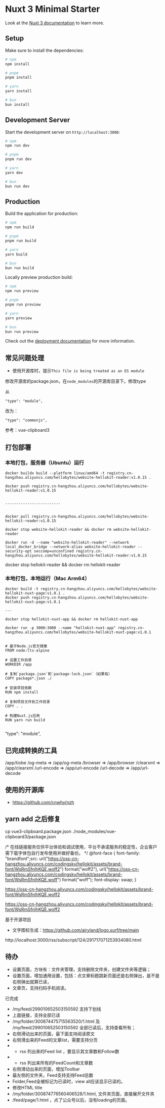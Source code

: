 # Nuxt 3 Minimal Starter

Look at the [Nuxt 3 documentation](https://nuxt.com/docs/getting-started/introduction) to learn more.

## Setup

Make sure to install the dependencies:

```bash
# npm
npm install

# pnpm
pnpm install

# yarn
yarn install

# bun
bun install
```

## Development Server

Start the development server on `http://localhost:3000`:

```bash
# npm
npm run dev

# pnpm
pnpm run dev

# yarn
yarn dev

# bun
bun run dev
```

## Production

Build the application for production:

```bash
# npm
npm run build

# pnpm
pnpm run build

# yarn
yarn build

# bun
bun run build
```

Locally preview production build:

```bash
# npm
npm run preview

# pnpm
pnpm run preview

# yarn
yarn preview

# bun
bun run preview
```

Check out the [deployment documentation](https://nuxt.com/docs/getting-started/deployment) for more information.

## 常见问题处理

- 使用开源库时，提示`This file is being treated as an ES module`

修改开源库的package.json，在`node_modules`的开源库目录下。修改type


从

```
"type": "module",
```

改为：

```
"type": "commonjs",
```

参考：vue-clipboard3


## 打包部署

### 本地打包，服务器（Ubuntu）运行

```
docker buildx build --platform linux/amd64 -t registry.cn-hangzhou.aliyuncs.com/hellobytes/website-hellokit-reader:v1.0.15 .

docker push registry.cn-hangzhou.aliyuncs.com/hellobytes/website-hellokit-reader:v1.0.15


-------------------------


docker pull registry.cn-hangzhou.aliyuncs.com/hellobytes/website-hellokit-reader:v1.0.15

docker stop website-hellokit-reader && docker rm website-hellokit-reader

docker run -d --name "website-hellokit-reader" --network local_docker_bridge --network-alias website-hellokit-reader --security-opt seccomp=unconfined registry.cn-hangzhou.aliyuncs.com/hellobytes/website-hellokit-reader:v1.0.15
```

docker stop hellokit-reader && docker rm hellokit-reader


### 本地打包，本地运行（Mac Arm64）

```
docker build -t registry.cn-hangzhou.aliyuncs.com/hellobytes/website-hellokit-nuxt-page:v1.0.1 .
docker push registry.cn-hangzhou.aliyuncs.com/hellobytes/website-hellokit-nuxt-page:v1.0.1

--- 

docker stop hellokit-nuxt-app && docker rm hellokit-nuxt-app

docker run -p 3000:3000 --name "hellokit-nuxt-app" registry.cn-hangzhou.aliyuncs.com/hellobytes/website-hellokit-nuxt-page:v1.0.1


```


```
# 基于Node.js官方镜像
FROM node:lts-alpine
 
# 设置工作目录
WORKDIR /app
 
# 复制`package.json`和`package-lock.json`（如果有）
COPY package*.json ./
 
# 安装项目依赖
RUN npm install
 
# 复制项目文件到工作目录
COPY . .
 
# 构建Nuxt.js应用
RUN yarn run build
 
```

"type": "module",


## 已完成转换的工具

/app/tiobe
/og-meta => /app/og-meta
/browser => /app/browser
/clearxml => /app/clearxml
/url-encode => /app/url-encode
/url-decode => /app/url-decode


## 使用的开源库

- https://github.com/cnwhy/nzh

## yarn add 之后修复

cp vue3-clipboard.package.json ./node_modules/vue-clipboard3/package.json






/* 在线链接服务仅供平台体验和调试使用，平台不承诺服务的稳定性，企业客户需下载字体包自行发布使用并做好备份。 */
@font-face {
  font-family: "brandfont";src: url("https://oss-cn-hangzhou.aliyuncs.com/codingsky/hellokit/assets/brand-font/WsRmSfnlhKQE.woff2") format("woff2"),
  url("https://oss-cn-hangzhou.aliyuncs.com/codingsky/hellokit/assets/brand-font/WsRmSfnlhKQE.woff") format("woff");
  font-display: swap;
}


https://oss-cn-hangzhou.aliyuncs.com/codingsky/hellokit/assets/brand-font/WsRmSfnlhKQE.woff2

https://oss-cn-hangzhou.aliyuncs.com/codingsky/hellokit/assets/brand-font/WsRmSfnlhKQE.woff2


基于开源项目

- 文字图标生成：https://github.com/airyland/logo.surf/tree/main


http://localhost:3000/rss/subscript/124/291717071253934080.html


## 待办

- 设置页面，方块有：文件夹管理，支持删除文件夹，创建文件夹等逻辑；
- 设置页面，增加通用设置，包括：点文章标题跳新页面还是右侧弹出，是不是右侧弹出就算已读，
- 文章页，支持扫码手机阅读。



已完成

- /my/feed/299010652503150592 支持下划线
- 上面链接，支持全部已读
- /my/folder/300874475715563520/1.html 及  /my/feed/299010652503150592 全部已读后，支持查看所有；
- 右侧滑动出来的页面，最下面支持阅读原文
- 右侧滑出来的Feed的文章list，需要支持分页
- + rss 列出来的Feed list ，要显示其文章数和Follow数
- + rss 列出来所有的FeedCount和文章数
- 右侧滑动出来的页面，增加Toolbar
- 最左侧的文件夹，Feed支持支持Feed总数
- Folder,Feed全被标记为已读时，view all应该显示已读的。
- 修改HTML title
- /my/folder/300874776560406528/1.html, 文件夹页面，直接展开文件夹
- /feed/page/1.html ，点了公众号以后，没有loading的页面。